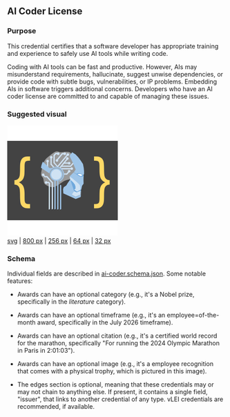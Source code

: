 ## AI Coder License

### Purpose
This credential certifies that a software developer has appropriate training and experience to safely use AI tools while writing code.

Coding with AI tools can be fast and productive. However, AIs may misunderstand requirements, hallucinate, suggest unwise dependencies, or provide code with subtle bugs, vulnerabilities, or IP problems. Embedding AIs in software triggers additional concerns. Developers who have an AI coder license are committed to and capable of managing these issues.

### Suggested visual
![suggested visual](ai-coder-256.png)<br>
[svg](ai-coder.svg) | [800 px](ai-coder-800.png) | [256 px](ai-coder-256.png) | [64 px](ai-coder-64.png) | [32 px](ai-coder-32.png)

### Schema
Individual fields are described in [ai-coder.schema.json](ai-coder.schema.json). Some notable features:

* Awards can have an optional category (e.g., it's a Nobel prize, specifically in the *literature* category).

* Awards can have an optional timeframe (e.g., it's an employee=of-the-month award, specifically in the July 2026 timeframe).

* Awards can have an optional citation (e.g., it's a certified world record for the marathon, specifically "For running the 2024 Olympic Marathon in Paris in 2:01:03").

* Awards can have an optional image (e.g., it's a employee recognition that comes with a physical trophy, which is pictured in this image).

* The edges section is optional, meaning that these credentials may or may not chain to anything else. If present, it contains a single field, "issuer", that links to another credential of any type. vLEI credentials are recommended, if available.
